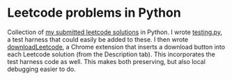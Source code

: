 # Leetcode problems in Python

Collection of
[my submitted leetcode solutions](https://leetcode.com/u/jgheithcock/)
in Python. I wrote [testing.py](testing.py), a test harness that could easily
be added to these. I then wrote
[downloadLeetcode](https://github.com/jgheithcock/downloadLeetcode), a Chrome
extension that inserts a download button into each Leetcode solution (from the
Description tab). This incorporates the test harness code as well. This makes
both preserving, but also local debugging easier to do.
